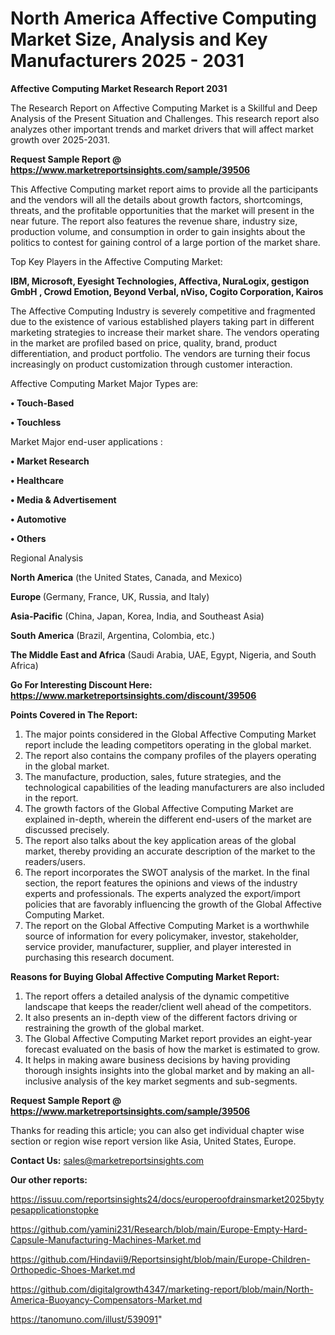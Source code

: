 # North America Affective Computing Market Size, Analysis and Key Manufacturers 2025 - 2031

<strong>Affective Computing Market Research Report 2031</strong>

The Research Report on Affective Computing Market is a Skillful and Deep Analysis of the Present Situation and Challenges. This research report also analyzes other important trends and market drivers that will affect market growth over 2025-2031.

<strong>Request Sample Report @ <a href=https://www.marketreportsinsights.com/sample/39506>https://www.marketreportsinsights.com/sample/39506</a></strong>

This Affective Computing market report aims to provide all the participants and the vendors will all the details about growth factors, shortcomings, threats, and the profitable opportunities that the market will present in the near future. The report also features the revenue share, industry size, production volume, and consumption in order to gain insights about the politics to contest for gaining control of a large portion of the market share.

Top Key Players in the Affective Computing Market:

<strong>IBM, Microsoft, Eyesight Technologies, Affectiva, NuraLogix, gestigon GmbH , Crowd Emotion, Beyond Verbal, nViso, Cogito Corporation, Kairos</strong>

The Affective Computing Industry is severely competitive and fragmented due to the existence of various established players taking part in different marketing strategies to increase their market share. The vendors operating in the market are profiled based on price, quality, brand, product differentiation, and product portfolio. The vendors are turning their focus increasingly on product customization through customer interaction.

Affective Computing Market Major Types are:

<strong>•  Touch-Based

•  Touchless</strong>

Market Major end-user applications :

<strong>•  Market Research

•  Healthcare

•  Media & Advertisement

•  Automotive

•  Others</strong>

Regional Analysis

</u><strong><b>North America</b></strong> (the United States, Canada, and Mexico)

<strong><b>Europe </b></strong>(Germany, France, UK, Russia, and Italy)

<strong><b>Asia-Pacific</b></strong> (China, Japan, Korea, India, and Southeast Asia)

<strong><b>South America</b></strong> (Brazil, Argentina, Colombia, etc.)

<strong><b>The Middle East and Africa</b></strong> (Saudi Arabia, UAE, Egypt, Nigeria, and South Africa)

<strong>Go For Interesting Discount Here: <a href=https://www.marketreportsinsights.com/discount/39506>https://www.marketreportsinsights.com/discount/39506</a></strong>

<strong>Points Covered in The Report:</strong>
<ol>
  <li>The major points considered in the Global Affective Computing Market report include the leading competitors operating in the global market.</li>
  <li>The report also contains the company profiles of the players operating in the global market.</li>
  <li>The manufacture, production, sales, future strategies, and the technological capabilities of the leading manufacturers are also included in the report.</li>
  <li>The growth factors of the Global Affective Computing Market are explained in-depth, wherein the different end-users of the market are discussed precisely.</li>
  <li>The report also talks about the key application areas of the global market, thereby providing an accurate description of the market to the readers/users.</li>
  <li>The report incorporates the SWOT analysis of the market. In the final section, the report features the opinions and views of the industry experts and professionals. The experts analyzed the export/import policies that are favorably influencing the growth of the Global Affective Computing Market.</li>
  <li>The report on the Global Affective Computing Market is a worthwhile source of information for every policymaker, investor, stakeholder, service provider, manufacturer, supplier, and player interested in purchasing this research document.</li>
</ol>
<strong>Reasons for Buying Global Affective Computing Market Report:</strong>

<ol>
  <li>The report offers a detailed analysis of the dynamic competitive landscape that keeps the reader/client well ahead of the competitors.</li>
  <li>It also presents an in-depth view of the different factors driving or restraining the growth of the global market.</li>
  <li>The Global Affective Computing Market report provides an eight-year forecast evaluated on the basis of how the market is estimated to grow.</li>
  <li>It helps in making aware business decisions by having providing thorough insights insights into the global market and by making an all-inclusive analysis of the key market segments and sub-segments.</li>
</ol>
<strong>Request Sample Report @ <a href=https://www.marketreportsinsights.com/sample/39506>https://www.marketreportsinsights.com/sample/39506</a></strong>


Thanks for reading this article; you can also get individual chapter wise section or region wise report version like Asia, United States, Europe.

<strong>Contact Us:</strong>
sales@marketreportsinsights.com

<strong>Our other reports:</strong>

<a href=https://issuu.com/reportsinsights24/docs/europeroofdrainsmarket2025bytypesapplicationstopke>https://issuu.com/reportsinsights24/docs/europeroofdrainsmarket2025bytypesapplicationstopke</a>

<a href=https://github.com/yamini231/Research/blob/main/Europe-Empty-Hard-Capsule-Manufacturing-Machines-Market.md>https://github.com/yamini231/Research/blob/main/Europe-Empty-Hard-Capsule-Manufacturing-Machines-Market.md</a>

<a href=https://github.com/Hindavii9/Reportsinsight/blob/main/Europe-Children-Orthopedic-Shoes-Market.md>https://github.com/Hindavii9/Reportsinsight/blob/main/Europe-Children-Orthopedic-Shoes-Market.md</a>

<a href=https://github.com/digitalgrowth4347/marketing-report/blob/main/North-America-Buoyancy-Compensators-Market.md>https://github.com/digitalgrowth4347/marketing-report/blob/main/North-America-Buoyancy-Compensators-Market.md</a>

<a href=https://tanomuno.com/illust/539091>https://tanomuno.com/illust/539091</a>"
